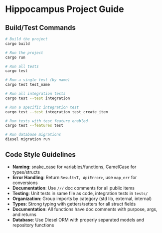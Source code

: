 # Hippocampus Project Guide

## Build/Test Commands
```bash
# Build the project
cargo build

# Run the project
cargo run

# Run all tests
cargo test

# Run a single test (by name)
cargo test test_name

# Run all integration tests
cargo test --test integration

# Run a specific integration test
cargo test --test integration test_create_item

# Run tests with test feature enabled
cargo test --features test

# Run database migrations
diesel migration run
```

## Code Style Guidelines
- **Naming**: snake_case for variables/functions, CamelCase for types/structs
- **Error Handling**: Return `Result<T, ApiError>`, use `map_err` for conversions
- **Documentation**: Use `///` doc comments for all public items
- **Testing**: Unit tests in same file as code, integration tests in `tests/`
- **Organization**: Group imports by category (std lib, external, internal)
- **Types**: Strong typing with getters/setters for all struct fields
- **Documentation**: All functions have doc comments with purpose, args, and returns
- **Database**: Use Diesel ORM with properly separated models and repository functions